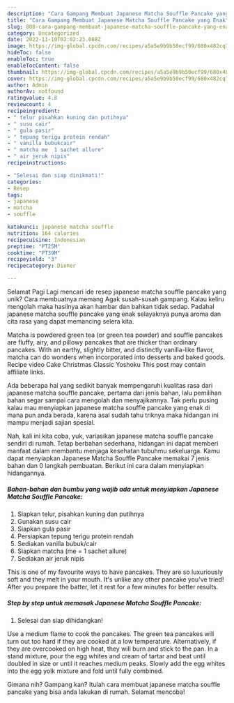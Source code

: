 ```yaml
---
description: "Cara Gampang Membuat Japanese Matcha Souffle Pancake yang Enak"
title: "Cara Gampang Membuat Japanese Matcha Souffle Pancake yang Enak"
slug: 808-cara-gampang-membuat-japanese-matcha-souffle-pancake-yang-enak
category: Uncategorized
date: 2022-11-10T02:02:23.088Z
image: https://img-global.cpcdn.com/recipes/a5a5e9b9b50ecf99/680x482cq70/japanese-matcha-souffle-pancake-foto-resep-utama.jpg
hideToc: false
enableToc: true
enableTocContent: false
thumbnail: https://img-global.cpcdn.com/recipes/a5a5e9b9b50ecf99/680x482cq70/japanese-matcha-souffle-pancake-foto-resep-utama.jpg
cover: https://img-global.cpcdn.com/recipes/a5a5e9b9b50ecf99/680x482cq70/japanese-matcha-souffle-pancake-foto-resep-utama.jpg
author: Admin
authorAv: notfound
ratingvalue: 4.8
reviewcount: 4
recipeingredient:
- " telur pisahkan kuning dan putihnya"
- " susu cair"
- " gula pasir"
- " tepung terigu protein rendah"
- " vanilla bubukcair"
- " matcha me  1 sachet allure"
- " air jeruk nipis"
recipeinstructions:

- "Selesai dan siap dinikmati!"
categories:
- Resep
tags:
- japanese
- matcha
- souffle

katakunci: japanese matcha souffle 
nutrition: 164 calories
recipecuisine: Indonesian
preptime: "PT25M"
cooktime: "PT39M"
recipeyield: "3"
recipecategory: Dinner

---
```



Selamat Pagi Lagi mencari ide resep japanese matcha souffle pancake yang unik? Cara membuatnya memang Agak susah-susah gampang. Kalau keliru mengolah maka hasilnya akan hambar dan bahkan tidak sedap. Padahal japanese matcha souffle pancake yang enak selayaknya punya aroma dan cita rasa yang dapat memancing selera kita.


Matcha is powdered green tea (or green tea powder) and souffle pancakes are fluffy, airy, and pillowy pancakes that are thicker than ordinary pancakes. With an earthy, slightly bitter, and distinctly vanilla-like flavor, matcha can do wonders when incorporated into desserts and baked goods. Recipe video Cake Christmas Classic Yoshoku This post may contain affiliate links.

Ada beberapa hal yang sedikit banyak mempengaruhi kualitas rasa dari japanese matcha souffle pancake, pertama dari jenis bahan, lalu pemilihan bahan segar sampai cara mengolah dan menyajikannya. Tak perlu pusing kalau mau menyiapkan japanese matcha souffle pancake yang enak di mana pun anda berada, karena asal sudah tahu triknya maka hidangan ini mampu menjadi sajian spesial.


Nah, kali ini kita coba, yuk, variasikan japanese matcha souffle pancake sendiri di rumah. Tetap berbahan sederhana, hidangan ini dapat memberi manfaat dalam membantu menjaga kesehatan tubuhmu sekeluarga. Kamu dapat menyiapkan Japanese Matcha Souffle Pancake memakai 7 jenis bahan dan 0 langkah pembuatan. Berikut ini cara dalam menyiapkan hidangannya.

<!--inarticleads1-->

##### Bahan-bahan dan bumbu yang wajib ada untuk menyiapkan Japanese Matcha Souffle Pancake:

1. Siapkan  telur, pisahkan kuning dan putihnya
1. Gunakan  susu cair
1. Siapkan  gula pasir
1. Persiapkan  tepung terigu protein rendah
1. Sediakan  vanilla bubuk/cair
1. Siapkan  matcha (me = 1 sachet allure)
1. Sediakan  air jeruk nipis


This is one of my favourite ways to have pancakes. They are so luxuriously soft and they melt in your mouth. It&#39;s unlike any other pancake you&#39;ve tried! After you prepare the batter, let it rest for a few minutes for better results. 

<!--inarticleads2-->

##### Step by step untuk memasak Japanese Matcha Souffle Pancake:


1. Selesai dan siap dihidangkan!

Use a medium flame to cook the pancakes. The green tea pancakes will turn out too hard if they are cooked at a low temperature. Alternatively, if they are overcooked on high heat, they will burn and stick to the pan. In a stand mixture, pour the egg whites and cream of tartar and beat until doubled in size or until it reaches medium peaks. Slowly add the egg whites into the egg yolk mixture and fold until fully combined. 

Gimana nih? Gampang kan? Itulah cara membuat japanese matcha souffle pancake yang bisa anda lakukan di rumah. Selamat mencoba!
